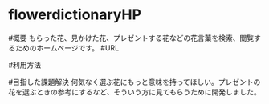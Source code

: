 # flowerdictionaryHP

#概要
もらった花、見かけた花、プレゼントする花などの花言葉を検索、閲覧するためのホームページです。
#URL

#利用方法

#目指した課題解決
何気なく選ぶ花にもっと意味を持ってほしい。プレゼントの花を選ぶときの参考にするなど、そういう方に見てもらうために開発しました。
